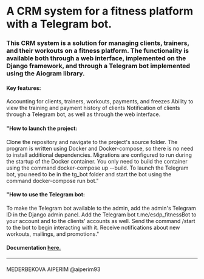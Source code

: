 # A CRM system for a fitness platform with a Telegram bot.

### This CRM system is a solution for managing clients, trainers, and their workouts on a fitness platform. The functionality is available both through a web interface, implemented on the __Django__ framework, and through a Telegram bot implemented using the __Aiogram__ library.
#### Key features:

Accounting for clients, trainers, workouts, payments, and freezes
Ability to view the training and payment history of clients
Notification of clients through a Telegram bot, as well as through the web interface.

#### "How to launch the project:
Clone the repository and navigate to the project's source folder.
The program is written using Docker and Docker-compose, so there is no need to install additional dependencies.
Migrations are configured to run during the startup of the Docker container.
You only need to build the container using the command docker-compose up --build.
To launch the Telegram bot, you need to be in the tg_bot folder and start the bot using the command docker-compose run bot."


#### "How to use the Telegram bot:
To make the Telegram bot available to the admin, add the admin's Telegram ID in the Django admin panel.
Add the Telegram bot t.me/esdp_fitnessBot to your account and to the clients' accounts as well.
Send the command /start to the bot to begin interacting with it.
Receive notifications about new workouts, mailings, and promotions."

####  Documentation [here.](documentation.md)

___

#### 
MEDERBEKOVA AIPERIM @aiperim93 
